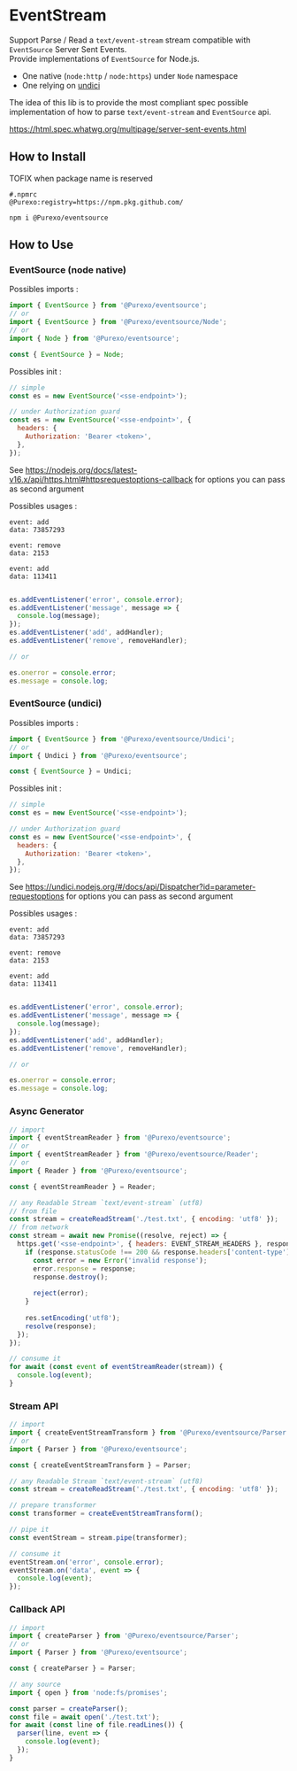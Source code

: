 # EventStream

Support Parse / Read a `text/event-stream` stream compatible with `EventSource` Server Sent Events.  
Provide implementations of `EventSource` for Node.js.

- One native (`node:http` / `node:https`) under `Node` namespace
- One relying on [undici](https://undici.nodejs.org/#/)

The idea of this lib is to provide the most compliant spec possible implementation of how to parse `text/event-stream`
and `EventSource` api.

<https://html.spec.whatwg.org/multipage/server-sent-events.html>

## How to Install

TOFIX when package name is reserved

```
#.npmrc
@Purexo:registry=https://npm.pkg.github.com/
```

```
npm i @Purexo/eventsource
```

## How to Use

### EventSource (node native)

Possibles imports :

```js
import { EventSource } from '@Purexo/eventsource';
// or
import { EventSource } from '@Purexo/eventsource/Node';
// or
import { Node } from '@Purexo/eventsource';

const { EventSource } = Node;
```

Possibles init :

```js
// simple
const es = new EventSource('<sse-endpoint>');

// under Authorization guard
const es = new EventSource('<sse-endpoint>', {
  headers: {
    Authorization: 'Bearer <token>',
  },
});
```

See <https://nodejs.org/docs/latest-v16.x/api/https.html#httpsrequestoptions-callback> for options you can pass as
second argument

Possibles usages :

```text
event: add
data: 73857293

event: remove
data: 2153

event: add
data: 113411


```

```js
es.addEventListener('error', console.error);
es.addEventListener('message', message => {
  console.log(message);
});
es.addEventListener('add', addHandler);
es.addEventListener('remove', removeHandler);

// or

es.onerror = console.error;
es.message = console.log;
```

### EventSource (undici)

Possibles imports :

```js
import { EventSource } from '@Purexo/eventsource/Undici';
// or
import { Undici } from '@Purexo/eventsource';

const { EventSource } = Undici;
```

Possibles init :

```js
// simple
const es = new EventSource('<sse-endpoint>');

// under Authorization guard
const es = new EventSource('<sse-endpoint>', {
  headers: {
    Authorization: 'Bearer <token>',
  },
});
```

See <https://undici.nodejs.org/#/docs/api/Dispatcher?id=parameter-requestoptions> for options you can pass as second
argument

Possibles usages :

```text
event: add
data: 73857293

event: remove
data: 2153

event: add
data: 113411


```

```js
es.addEventListener('error', console.error);
es.addEventListener('message', message => {
  console.log(message);
});
es.addEventListener('add', addHandler);
es.addEventListener('remove', removeHandler);

// or

es.onerror = console.error;
es.message = console.log;
```

### Async Generator

```js
// import
import { eventStreamReader } from '@Purexo/eventsource';
// or
import { eventStreamReader } from '@Purexo/eventsource/Reader';
// or
import { Reader } from '@Purexo/eventsource';

const { eventStreamReader } = Reader;

// any Readable Stream `text/event-stream` (utf8)
// from file
const stream = createReadStream('./test.txt', { encoding: 'utf8' });
// from network
const stream = await new Promise((resolve, reject) => {
  https.get('<sse-endpoint>', { headers: EVENT_STREAM_HEADERS }, response => {
    if (response.statusCode !== 200 && response.headers['content-type'] !== 'text/event-stream') {
      const error = new Error('invalid response');
      error.response = response;
      response.destroy();
      
      reject(error);
    }
    
    res.setEncoding('utf8');
    resolve(response);
  });
});

// consume it
for await (const event of eventStreamReader(stream)) {
  console.log(event);
}
```

### Stream API

```js
// import
import { createEventStreamTransform } from '@Purexo/eventsource/Parser';
// or
import { Parser } from '@Purexo/eventsource';

const { createEventStreamTransform } = Parser;

// any Readable Stream `text/event-stream` (utf8)
const stream = createReadStream('./test.txt', { encoding: 'utf8' });

// prepare transformer
const transformer = createEventStreamTransform();

// pipe it
const eventStream = stream.pipe(transformer);

// consume it
eventStream.on('error', console.error);
eventStream.on('data', event => {
  console.log(event);
});
```

### Callback API

```js
// import
import { createParser } from '@Purexo/eventsource/Parser';
// or
import { Parser } from '@Purexo/eventsource';

const { createParser } = Parser;

// any source
import { open } from 'node:fs/promises';

const parser = createParser();
const file = await open('./test.txt');
for await (const line of file.readLines()) {
  parser(line, event => {
    console.log(event);
  });
}
```
